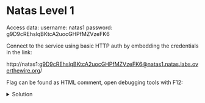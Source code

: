 # Natas Level 1

Access data:
    username: natas1
    password: g9D9cREhslqBKtcA2uocGHPfMZVzeFK6

Connect to the service using basic HTTP auth by embedding the credentials in the link:
    
  http://natas1:g9D9cREhslqBKtcA2uocGHPfMZVzeFK6@natas1.natas.labs.overthewire.org/

Flag can be found as HTML comment, open debugging tools with F12:

<details>
  <summary>Solution</summary>
  Flag: h4ubbcXrWqsTo7GGnnUMLppXbOogfBZ7
</details>